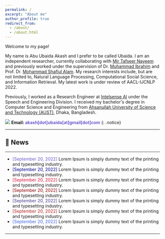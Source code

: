 ```yaml
---
permalink: /
excerpt: "About me"
author_profile: true
redirect_from: 
  - /about/
  - /about.html
---
```


Welcome to my page!

My name is Abu Ubaida Akash and I prefer to be called Ubaida. I am an independent researcher, currently collaborating with [Mir Tafseer Nayeem](https://scholar.google.com/citations?user=qoeylgEAAAAJ&hl=en "Research profile") and previously worked under the supervision of Dr. [Muhammad Ibrahim](https://du.ac.bd/faculty/faculty_details/CSE/4167 "Academic profile") and Prof. Dr. [Mohammad Shafiul Alam](https://scholar.google.com/citations?view_op=list_works&hl=en&hl=en&user=5ZXfn_cAAAAJ&sortby=pubdate "Research profile"). My research interests include, but are not limited to, Natural Language Processing, Computational Social Science, and Information Retrieval. My latest work is under review of AACL-IJCNLP 2022. 

Previously, I worked as a Research Engineer at [Intelsense AI](https://intelsense.ai/) under the Speech and Engineering Division. I received my bachelor's degree in Computer Science and Engineering from [Ahsanullah University of Science and Technology (AUST)](https://www.aust.edu/ "https://www.aust.edu/"), Dhaka, Bangladesh.

<img src="https://img.icons8.com/color/32/000000/circled-envelope.png"/> **Email: <span style="color:SlateBlue">akash[dot]ubaida[at]gmail[dot]com</span>**
{: .notice}

---

## 📢 News

---

* <span style="color:SlateBlue">[September 20, 2022]</span> Lorem Ipsum is simply dummy text of the printing and typesetting industry.
* <span style="color:DarkBlue">[September 20, 2022]</span> Lorem Ipsum is simply dummy text of the printing and typesetting industry.
* <span style="color:Crimson">[September 20, 2022]</span> Lorem Ipsum is simply dummy text of the printing and typesetting industry.
* <span style="color:DarkRed">[September 20, 2022]</span> Lorem Ipsum is simply dummy text of the printing and typesetting industry.
* <span style="color:DarkSlateBlue">[September 20, 2022]</span> Lorem Ipsum is simply dummy text of the printing and typesetting industry.
* <span style="color:FireBrick">[September 20, 2022]</span> Lorem Ipsum is simply dummy text of the printing and typesetting industry.
* <span style="color:RoyalBlue">[September 20, 2022]</span> Lorem Ipsum is simply dummy text of the printing and typesetting industry.

---

<script type='text/javascript' id='clustrmaps' src='//cdn.clustrmaps.com/map_v2.js?cl=94b2d3&w=350&t=m&d=X4zwla3VvqasU-XJ7VSxuAHNSZMeubSgPKEAJMvahJU&co=1d4560&cmo=e8ae23&cmn=db2124&ct=ffffff'></script>
